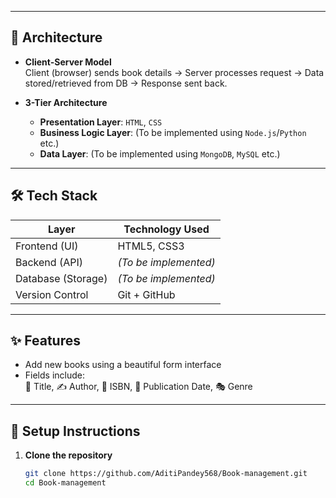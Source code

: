 


---

## 🧠 Architecture

- **Client-Server Model**  
  Client (browser) sends book details → Server processes request → Data stored/retrieved from DB → Response sent back.

- **3-Tier Architecture**
  - **Presentation Layer**: `HTML`, `CSS`
  - **Business Logic Layer**: (To be implemented using `Node.js`/`Python` etc.)
  - **Data Layer**: (To be implemented using `MongoDB`, `MySQL` etc.)

---

## 🛠️ Tech Stack

| Layer              | Technology Used         |
|-------------------|-------------------------|
| Frontend (UI)     | HTML5, CSS3             |
| Backend (API)     | *(To be implemented)*   |
| Database (Storage)| *(To be implemented)*   |
| Version Control   | Git + GitHub            |

---

## ✨ Features

- Add new books using a beautiful form interface
- Fields include:  
  📖 Title, ✍️ Author, 🔢 ISBN, 📅 Publication Date, 🎭 Genre

---

## 🔧 Setup Instructions

1. **Clone the repository**
   ```bash
   git clone https://github.com/AditiPandey568/Book-management.git
   cd Book-management
